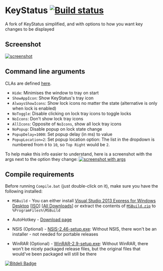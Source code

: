 # KeyStatus [![Build status](https://ci.appveyor.com/api/projects/status/9iuxa35vg8bhsscl)](https://ci.appveyor.com/project/Walkman100/KeyStatus)
A fork of KeyStatus simplified, and with options to how you want key changes to be displayed

## Screenshot
[![screenshot](http://walkman100.github.io/images/Screenshots/KeyStatus/MainWindow.png)](http://walkman100.github.io/images/Screenshots/KeyStatus/MainWindow.png)

## Command line arguments
CLAs are defined [here](https://github.com/Walkman100/KeyStatus/blob/master/KeyStatus.vb#L12-45).
- `Hide`: Minimises the window to tray on start
- `ShowAppIcon`: Show KeyStatus's tray icon
- `AlwaysShowIcons`: Show lock icons no matter the state (alternative is only when lock is enabled)
- `NoToggle`: Disable clicking on lock tray icons to toggle locks
- `NoIcons`: Don't show lock tray icons
- `AllIcons`: Opposite of `NoIcons`, show all lock tray icons
- `NoPopup`: Disable popup on lock state change
- `PopupDelay=1000`: Set popup delay (in ms) to value
- `PopupLocation=2`: Set popup location option: The list in the dropdown is numbered from `0` to `10`, so `Top Right` would be `2`.

To help make this info easier to understand, here is a screenshot with the args next to the option they change:
[![screenshot with args](http://walkman100.github.io/images/Screenshots/KeyStatus/MainWindowArgs.png)](http://walkman100.github.io/images/Screenshots/KeyStatus/MainWindowArgs.png)

## Compile requirements
Before running `Compile.bat` (just double-click on it), make sure you have the following installed:

- `MSBuild` - You can either install
[Visual Studio 2013 Express for Windows Desktop](http://go.microsoft.com/?linkid=9832280&clcid=0x409)
[[ISO](http://go.microsoft.com/?linkid=9832270&clcid=0x409)]
[[All Downloads](http://www.visualstudio.com/en-us/downloads/download-visual-studio-vs#DownloadFamilies_2)]
or extract the contents of
[`MSBuild.zip`](https://github.com/Walkman100/WinCompile/raw/master/MSBuild.zip)
to `%ProgramFiles%\MSBuild`

- AutoHotkey - [Download page](http://ahkscript.org/download/)

- NSIS (Optional) - [NSIS-2.46-setup.exe](https://github.com/Walkman100/WinCompile/raw/master/NSIS-2.46-setup.exe):
Without NSIS, there won't be an installer - not needed for portable releases

- WinRAR (Optional) - [WinRAR-2.9-setup.exe](https://github.com/Walkman100/WinCompile/raw/master/WinRAR-2.9-setup.exe):
Without WinRAR, there won't be nicely packaged release files,
but the original files that would've been packaged will still be there


[![Bitdeli Badge](https://d2weczhvl823v0.cloudfront.net/deavmi/keystatus/trend.png)](https://bitdeli.com/free "Bitdeli Badge")

